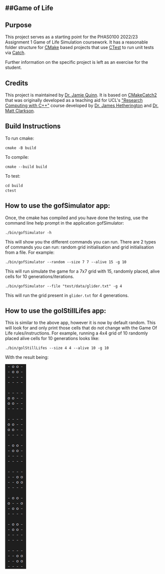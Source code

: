##Game of Life
------------------

Purpose
-------

This project serves as a starting point for the PHAS0100 2022/23 Assignment 1 Game of Life Simulation coursework. It has a reasonable folder structure for [CMake](https://cmake.org/) based projects that use [CTest](https://cmake.org/) to run unit tests via [Catch](https://github.com/catchorg/Catch2). 

Further information on the specific project is left as an exercise for the student.

Credits
-------

This project is maintained by [Dr. Jamie Quinn](http://jamiejquinn.com/). It is based on [CMakeCatch2](https://github.com/UCL/CMakeCatch2.git) that was originally developed as a teaching aid for UCL's ["Research Computing with C++"](https://github-pages.ucl.ac.uk/research-computing-with-cpp/) course developed by [Dr. James Hetherington](http://www.ucl.ac.uk/research-it-services/people/james) and [Dr. Matt Clarkson](https://iris.ucl.ac.uk/iris/browse/profile?upi=MJCLA42).

Build Instructions
------------------

To run cmake:

```
cmake -B build
```

To compile:

```
cmake --build build
```

To test:

```
cd build
ctest
```

## **How to use the gofSimulator app:**

Once, the cmake has compiled and you have done the testing, use the command line help prompt in the application gofSimulator:

```
./bin/gofSimulator -h
```

This will show you the different commands you can run. There are 2 types of commands you can run: random grid initialisation and grid initialisation from a file. For example:

```
./bin/gofSimulator --random --size 7 7 --alive 15 -g 10
```

This will run simulate the game for a 7x7 grid with 15, randomly placed, alive cells for 10 generations/iterations.


```
./bin/gofSimulator --file "test/data/glider.txt" -g 4
```

This will run the grid present in `glider.txt` for 4 generations.






## **How to use the golStillLifes app:**

This is similar to the above app, however it is now by default random. This will look for and only print those cells that do not change with the Game Of Life rules/instructions. For example, running a 4x4 grid of 10 randomly placed alive cells for 10 generations looks like:

```
./bin/golStillLifes --size 4 4 --alive 10 -g 10
```

With the result being:

![still_lifes_4x4](/images/still_lifes_4x4.png)
